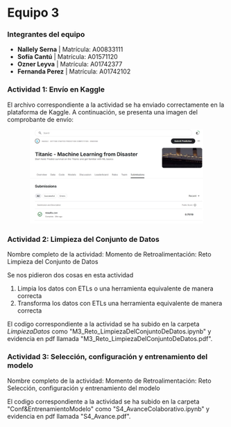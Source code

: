 # **Equipo 3**

### **Integrantes del equipo**
- **Nallely Serna** | Matrícula: A00833111
- **Sofía Cantú** | Matrícula: A01571120
- **Ozner Leyva** | Matrícula: A01742377
- **Fernanda Perez** | Matrícula: A01742102

### **Actividad 1: Envío en Kaggle**

El archivo correspondiente a la actividad se ha enviado correctamente en la plataforma de Kaggle. A continuación, se presenta una imagen del comprobante de envío:

<p align="center">
  <img src="/ArchivosExtras/ElaborandoTusEvidencias.jpeg" alt="Comprobante de la Actividad 1 en Kaggle" width="400"/>
</p>


### **Actividad 2: Limpieza del Conjunto de Datos**

Nombre completo de la actividad: Momento de Retroalimentación: Reto Limpieza del Conjunto de Datos 

Se nos pidieron dos cosas en esta actividad
1. Limpia los datos con ETLs o una herramienta equivalente de manera correcta
2. Transforma los datos con ETLs una herramienta equivalente de manera correcta

El codigo correspondiente a la actividad se ha subido en la carpeta _LimpiezaDatos_ como "M3_Reto_LimpiezaDelConjuntoDeDatos.ipynb" y evidencia en pdf llamada "M3_Reto_LimpiezaDelConjuntoDeDatos.pdf".

### **Actividad 3: Selección, configuración y entrenamiento del modelo**

Nombre completo de la actividad: Momento de Retroalimentación: Reto Selección, configuración y entrenamiento del modelo 

El codigo correspondiente a la actividad se ha subido en la carpeta "Conf&EntrenamientoModelo" como "S4_AvanceColaborativo.ipynb" y evidencia en pdf llamada "S4_Avance.pdf".


